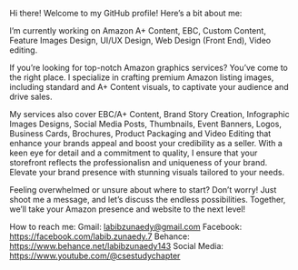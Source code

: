 Hi there! Welcome to my GitHub profile! Here’s a bit about me:

I’m currently working on Amazon A+ Content, EBC, Custom Content, Feature Images Design, UI/UX Design, Web Design (Front End), Video editing.

If you’re looking for top-notch Amazon graphics services? You’ve come to the right place. I specialize in crafting premium Amazon listing images, including standard and A+ Content visuals, to captivate your audience and drive sales.

My services also cover EBC/A+ Content, Brand Story Creation, Infographic Images Designs, Social Media Posts, Thumbnails, Event Banners, Logos, Business Cards, Brochures, Product Packaging and Video Editing that enhance your brands appeal and boost your credibility as a seller. With a keen eye for detail and a commitment to quality, I ensure that your storefront reflects the professionalisn and uniqueness of your brand. Elevate your brand presence with stunning visuals tailored to your needs.

Feeling overwhelmed or unsure about where to start? Don’t worry! Just shoot me a message, and let’s discuss the endless possibilities. Together, we’ll take your Amazon presence and website to the next level!

How to reach me: Gmail: labibzunaedy@gmail.com 
Facebook: https://facebook.com/labib.zunaedy.7
Behance: https://www.behance.net/labibzunaedy143
Social Media: https://www.youtube.com/@csestudychapter

